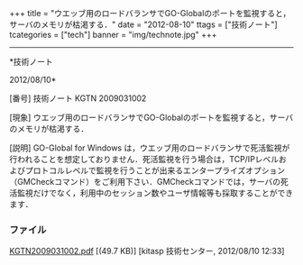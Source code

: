﻿+++
title = "ウエッブ用のロードバランサでGO-Globalのポートを監視すると，サーバのメモリが枯渇する．"
date = "2012-08-10"
ttags = ["技術ノート"]
tcategories = ["tech"]
banner = "img/technote.jpg"
+++

-----------------------------------------------------------------------------------------------------------------------------

*技術ノート

2012/08/10*


[番号]
技術ノート KGTN 2009031002

[現象]
ウエッブ用のロードバランサでGO-Globalのポートを監視すると，サーバのメモリが枯渇する．

[説明]
GO-Global for Windows
は，ウエッブ用のロードバランサで死活監視が行われることを想定しておりません．死活監視を行う場合は，TCP/IPレベルおよびプロトコルレベルで監視を行うことが出来るエンタープライズオプション（GMCheckコマンド）をご利用下さい．GMCheckコマンドでは，サーバの死活監視だけでなく，利用中のセッション数やユーザ情報等も採取することができます．


### ファイル

 
 


[KGTN2009031002.pdf](http://techreport.kitasp.net/attachments/download/2/KGTN2009031002.pdf)
 [(49.7 KB)] [kitasp 技術センター, 2012/08/10
12:33]


 


 

